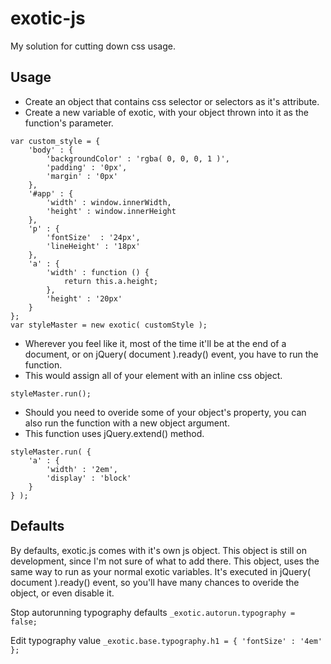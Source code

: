 # exotic-js
My solution for cutting down css usage.

## Usage
- Create an object that contains css selector or selectors as it's attribute.
- Create a new variable of exotic, with your object thrown into it as the function's parameter.

```
var custom_style = {
	'body' : {
		'backgroundColor' : 'rgba( 0, 0, 0, 1 )',
		'padding' : '0px',
		'margin' : '0px'
	},
	'#app' : {
		'width' : window.innerWidth,
		'height' : window.innerHeight
	},
	'p' : {
		'fontSize'	: '24px',
		'lineHeight' : '18px'
	},
	'a' : {
		'width' : function () {
			return this.a.height;
		},
		'height' : '20px'
	}
};
var styleMaster = new exotic( customStyle );
```

- Wherever you feel like it, most of the time it'll be at the end of a document, or on jQuery( document ).ready() event, you have to run the function.
- This would assign all of your element with an inline css object.

`
styleMaster.run();
`

- Should you need to overide some of your object's property, you can also run the function with a new object argument.
- This function uses jQuery.extend() method.

```
styleMaster.run( { 
	'a' : { 
		'width' : '2em', 
		'display' : 'block' 
	} 
} );
```

## Defaults
By defaults, exotic.js comes with it's own js object. This object is still on development, since I'm not sure of what to add there.
This object, uses the same way to run as your normal exotic variables. It's executed in jQuery( document ).ready() event, so you'll
have many chances to overide the object, or even disable it.

Stop autorunning typography defaults
`
_exotic.autorun.typography = false;
`

Edit typography value
`
_exotic.base.typography.h1 = { 'fontSize' : '4em' };
`